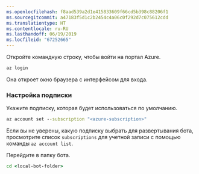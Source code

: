 ```yaml
---
ms.openlocfilehash: f8aad539a2d1e415833609f66cd5b398c88206f1
ms.sourcegitcommit: a47183f5d1c2b2454c4a06c0f292d7c075612cdd
ms.translationtype: HT
ms.contentlocale: ru-RU
ms.lasthandoff: 06/19/2019
ms.locfileid: "67252665"
---
```

Откройте командную строку, чтобы войти на портал Azure.

```cmd
az login
```

Она откроет окно браузера с интерфейсом для входа.

### <a name="set-the-subscription"></a>Настройка подписки

Укажите подписку, которая будет использоваться по умолчанию.

```cmd
az account set --subscription "<azure-subscription>"
```

Если вы не уверены, какую подписку выбрать для развертывания бота, просмотрите список `subscriptions` для учетной записи с помощью команды `az account list`.

Перейдите в папку бота.

```cmd
cd <local-bot-folder>
```
